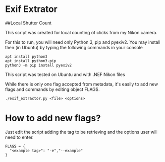 # Exif Extrator
##Local Shutter Count

This script was created for local counting of clicks from my Nikon camera.

For this to run, you will need only Python 3, pip and pyexiv2.
You may install then (in Ubuntu) by typing the following commands in your console
```
apt install python3
apt install python3-pip
python3 -m pip install pyexiv2
```
This script was tested on Ubuntu and with .NEF Nikon files

While there is only one flag accepted from metadata, it's easily to add new flags and commands by editing object FLAGS.

```
./exif_extractor.py <file> <options>
```

# How to add new flags?

Just edit the script adding the tag to be retrieving and the options user will need to enter.

```
FLAGS = {
  "<example tag>": "-e","--example"
}
```

